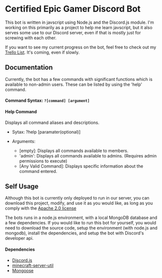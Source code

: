 # Certified Epic Gamer Discord Bot

This bot is written in javscript using Node.js and the Discord.js module.  I'm working on this primarily as a project to help me learn javscript, but it also serves some use to our Discord server, even if that is mostly just for screwing with each other.

If you want to see my current progress on the bot, feel free to check out my [Trello List](https://trello.com/b/Z3G2p1Gt).  It's coming, even if slowly.

## Documentation
Currently, the bot has a few commands with significant functions which is available to non-admin users.  These can be listed by using the 'help' command. 
#### Command Syntax: `?[command] [argument]`

#### Help Command
Displays all command aliases and descriptions.

- Sytax: ?help [paramater(optional)]

- Arguments: 
  - [empty]: Displays all commands available to members.
  - 'admin': Displays all commands available to admins.  (Requires admin permissions to execute)
  - [Any Valid Command]: Displays specific information about the command entered.
  
## Self Usage
Although this bot is currently only deployed to run in our server, you can download this project, modify, and use it as you would like, as long as you comply with the [Apache 2.0 license](https://github.com/TheArcticHusky/EpicGamerBot-Discord.js/blob/master/LICENSE)

The bots runs in a node.js environment, with a local MongoDB database and  a few dependencies.  If you would like to run this bot for yourself, you would need to download the source code, setup the environment (with node.js and mongodb), install the dependencies, and setup the bot with Discord's developer api.

#### Dependencies
- [Discord.js](https://www.npmjs.com/package/discord.js)
- [minecraft-server-util](https://www.npmjs.com/package/minecraft-server-util)
- [Mongoose](https://www.npmjs.com/package/mongoose)